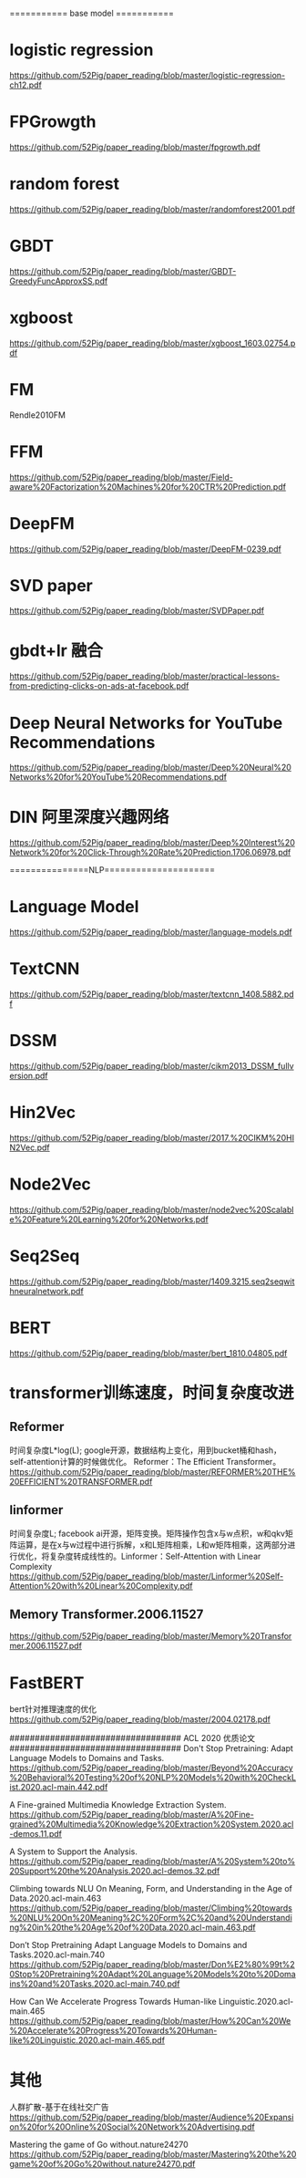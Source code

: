 


=========== base model ===========


# logistic regression
https://github.com/52Pig/paper_reading/blob/master/logistic-regression-ch12.pdf

# FPGrowgth
https://github.com/52Pig/paper_reading/blob/master/fpgrowth.pdf

# random forest
https://github.com/52Pig/paper_reading/blob/master/randomforest2001.pdf

# GBDT
https://github.com/52Pig/paper_reading/blob/master/GBDT-GreedyFuncApproxSS.pdf

# xgboost
https://github.com/52Pig/paper_reading/blob/master/xgboost_1603.02754.pdf

# FM
Rendle2010FM

# FFM
https://github.com/52Pig/paper_reading/blob/master/Field-aware%20Factorization%20Machines%20for%20CTR%20Prediction.pdf

# DeepFM
https://github.com/52Pig/paper_reading/blob/master/DeepFM-0239.pdf


# SVD paper
https://github.com/52Pig/paper_reading/blob/master/SVDPaper.pdf

# gbdt+lr 融合
https://github.com/52Pig/paper_reading/blob/master/practical-lessons-from-predicting-clicks-on-ads-at-facebook.pdf

# Deep Neural Networks for YouTube Recommendations
https://github.com/52Pig/paper_reading/blob/master/Deep%20Neural%20Networks%20for%20YouTube%20Recommendations.pdf

# DIN 阿里深度兴趣网络
https://github.com/52Pig/paper_reading/blob/master/Deep%20Interest%20Network%20for%20Click-Through%20Rate%20Prediction.1706.06978.pdf



===============NLP=====================


# Language Model
https://github.com/52Pig/paper_reading/blob/master/language-models.pdf

# TextCNN
https://github.com/52Pig/paper_reading/blob/master/textcnn_1408.5882.pdf

# DSSM
https://github.com/52Pig/paper_reading/blob/master/cikm2013_DSSM_fullversion.pdf


# Hin2Vec
https://github.com/52Pig/paper_reading/blob/master/2017.%20CIKM%20HIN2Vec.pdf
# Node2Vec
https://github.com/52Pig/paper_reading/blob/master/node2vec%20Scalable%20Feature%20Learning%20for%20Networks.pdf

# Seq2Seq
https://github.com/52Pig/paper_reading/blob/master/1409.3215.seq2seqwithneuralnetwork.pdf

# BERT
https://github.com/52Pig/paper_reading/blob/master/bert_1810.04805.pdf

# transformer训练速度，时间复杂度改进
## Reformer
时间复杂度L*log(L); google开源，数据结构上变化，用到bucket桶和hash，self-attention计算的时候做优化。
Reformer：The Efficient Transformer。
https://github.com/52Pig/paper_reading/blob/master/REFORMER%20THE%20EFFICIENT%20TRANSFORMER.pdf

## linformer
时间复杂度L; facebook ai开源，矩阵变换。矩阵操作包含x与w点积，w和qkv矩阵运算，是在x与w过程中进行拆解，x和L矩阵相乘，L和w矩阵相乘，这两部分进行优化，将复杂度转成线性的。Linformer：Self-Attention with Linear Complexity
https://github.com/52Pig/paper_reading/blob/master/Linformer%20Self-Attention%20with%20Linear%20Complexity.pdf

## Memory Transformer.2006.11527
https://github.com/52Pig/paper_reading/blob/master/Memory%20Transformer.2006.11527.pdf


# FastBERT
bert针对推理速度的优化
https://github.com/52Pig/paper_reading/blob/master/2004.02178.pdf

##################################
       ACL 2020 优质论文 
##################################
Don't Stop Pretraining: Adapt Language Models to Domains and Tasks.
https://github.com/52Pig/paper_reading/blob/master/Beyond%20Accuracy%20Behavioral%20Testing%20of%20NLP%20Models%20with%20CheckList.2020.acl-main.442.pdf

A Fine-grained Multimedia Knowledge Extraction System.
https://github.com/52Pig/paper_reading/blob/master/A%20Fine-grained%20Multimedia%20Knowledge%20Extraction%20System.2020.acl-demos.11.pdf

A System to Support the Analysis.
https://github.com/52Pig/paper_reading/blob/master/A%20System%20to%20Support%20the%20Analysis.2020.acl-demos.32.pdf

Climbing towards NLU On Meaning, Form, and Understanding in the Age of Data.2020.acl-main.463
https://github.com/52Pig/paper_reading/blob/master/Climbing%20towards%20NLU%20On%20Meaning%2C%20Form%2C%20and%20Understanding%20in%20the%20Age%20of%20Data.2020.acl-main.463.pdf

Don’t Stop Pretraining Adapt Language Models to Domains and Tasks.2020.acl-main.740
https://github.com/52Pig/paper_reading/blob/master/Don%E2%80%99t%20Stop%20Pretraining%20Adapt%20Language%20Models%20to%20Domains%20and%20Tasks.2020.acl-main.740.pdf

How Can We Accelerate Progress Towards Human-like Linguistic.2020.acl-main.465
https://github.com/52Pig/paper_reading/blob/master/How%20Can%20We%20Accelerate%20Progress%20Towards%20Human-like%20Linguistic.2020.acl-main.465.pdf


# 其他
人群扩散-基于在线社交广告
https://github.com/52Pig/paper_reading/blob/master/Audience%20Expansion%20for%20Online%20Social%20Network%20Advertising.pdf

Mastering the game of Go without.nature24270
https://github.com/52Pig/paper_reading/blob/master/Mastering%20the%20game%20of%20Go%20without.nature24270.pdf






